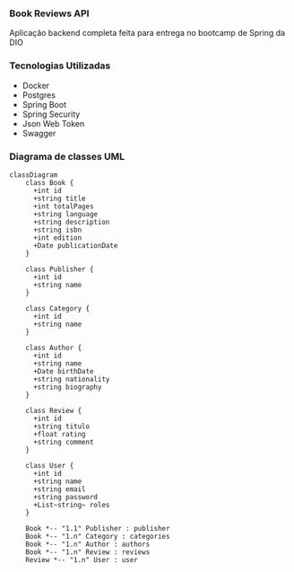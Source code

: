 ### Book Reviews API
Aplicação backend completa feita para entrega no bootcamp de Spring da DIO

### Tecnologias Utilizadas
- Docker
- Postgres
- Spring Boot
- Spring Security
- Json Web Token
- Swagger

### Diagrama de classes UML
```mermaid
classDiagram
    class Book {
      +int id
      +string title
      +int totalPages
      +string language
      +string description
      +string isbn
      +int edition
      +Date publicationDate
    }
    
    class Publisher {
      +int id
      +string name
    }
    
    class Category {
      +int id
      +string name
    }
    
    class Author {
      +int id
      +string name
      +Date birthDate
      +string nationality
      +string biography
    }
    
    class Review {
      +int id
      +string titulo
      +float rating
      +string comment
    }
    
    class User {
      +int id
      +string name
      +string email
      +string password
      +List~string~ roles
    }
    
    Book *-- "1.1" Publisher : publisher
    Book *-- "1.n" Category : categories
    Book *-- "1.n" Author : authors
    Book *-- "1.n" Review : reviews
    Review *-- "1.n" User : user
```
